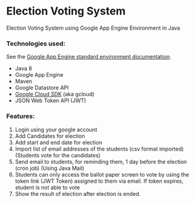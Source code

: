 # Election Voting System
Election Voting System using Google App Engine Environment in Java

### Technologies used:

See the [Google App Engine standard environment documentation][ae-docs].

[ae-docs]: https://cloud.google.com/appengine/docs/java/


* Java 8
* Google App Engine
* Maven
* Google Datastore API
* [Google Cloud SDK](https://cloud.google.com/sdk/) (aka gcloud)
* JSON Web Token API (JWT)

### Features: 
1. Login using your google account
2. Add Candidates for election
3. Add start and end date for election
4. Import list of email addresses of the students (csv format imported) (Students vote for the candidates)
5. Send email to students, for reminding them, 1 day before the election (cron job) (Using Java Mail)
6. Students can only access the ballot paper screen to vote by using the token link (JWT Token) assigned to them via email. If token expires, student is not able to vote
7. Show the result of election after election is ended.
